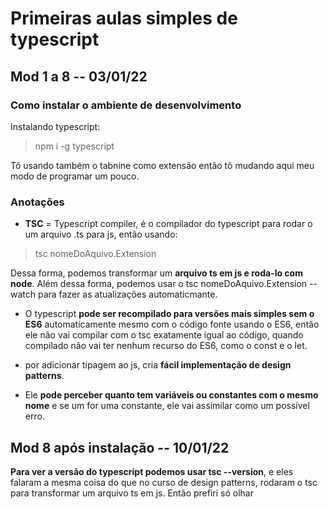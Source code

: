 # Primeiras aulas simples de typescript

## Mod 1 a 8 -- **03/01/22**

### Como instalar o ambiente de desenvolvimento

Instalando typescript:  
> npm i -g typescript

Tô usando também o tabnine como extensão então tô mudando aqui meu modo de programar um pouco.

### Anotações

* **TSC** = Typescript compiler, é o compilador do typescript para rodar o um arquivo .ts para js, então usando:

>tsc nomeDoAquivo.Extension

Dessa forma, podemos transformar um **arquivo ts em js e roda-lo com node**.  Além dessa forma, podemos usar o tsc nomeDoAquivo.Extension --watch para fazer as atualizações automaticmante.

* O typescript **pode ser recompilado para versões mais simples sem o ES6** automaticamente mesmo com o código fonte usando o ES6, então ele não vai compilar com o tsc exatamente igual ao código, quando compilado não vai ter nenhum recurso do ES6, como o const e o let.

* por adicionar tipagem ao js, cria **fácil implementação de design patterns**.

* Ele **pode perceber quanto tem variáveis ou constantes com o mesmo nome** e se um for uma constante, ele vai assimilar como um possível erro.

## Mod 8 após instalação -- **10/01/22**

**Para ver a versão do typescript podemos usar tsc --version**, e eles falaram a mesma coisa do que no curso de design patterns, rodaram o tsc para transformar um arquivo ts em js. Então prefiri só olhar
